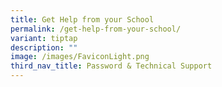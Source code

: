 ```yaml
---
title: Get Help from your School
permalink: /get-help-from-your-school/
variant: tiptap
description: ""
image: /images/FaviconLight.png
third_nav_title: Password & Technical Support
---
```

